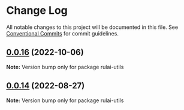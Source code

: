 # Change Log

All notable changes to this project will be documented in this file.
See [Conventional Commits](https://conventionalcommits.org) for commit guidelines.

## [0.0.16](https://github.com/liugangtaotie/lerna-monorepo-vitepress/compare/v0.0.14...v0.0.16) (2022-10-06)

**Note:** Version bump only for package rulai-utils





## [0.0.14](https://github.com/liugangtaotie/lerna-monorepo-vitepress/compare/v0.0.13...v0.0.14) (2022-08-27)

**Note:** Version bump only for package rulai-utils
